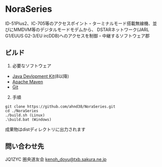# NoraSeries

ID-51Plus2、IC-705等のアクセスポイント・ターミナルモード搭載無線機、並びにMMDVM等のデジタルモードモデムから、
DSTARネットワーク(JARL G1/EUUS G2-3/EU ircDDB)へのアクセスを制御・中継するソフトウェア郡


## ビルド
 1. 必要なソフトウェア
  - [Java Devlopment Kit](https://adoptopenjdk.net/)(8以降)
  - [Apache Maven](https://maven.apache.org/)
  - [Git](https://git-scm.com/)

 2. 手順
 ```
 git clone https://github.com/ahnd38/NoraSeries.git
 cd ./NoraSeries
 ./build.sh (Linux)
 .\build.bat (Windows)
 ```
 成果物はdistディレクトリに出力されます
 

## 問い合わせ先
 JQ1ZYC 圏央道友会 kenoh_doyu@txb.sakura.ne.jp
